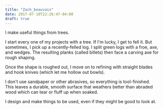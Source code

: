 ```yaml
---
title: "Zach_beauvais"
date: 2017-07-10T22:26:47-04:00
draft: true
---
```


I make useful things from trees.

I start every one of my projects with a tree. If I'm lucky, I get to fell it. But sometimes, I pick up a recently-felled log. I split green logs with a froe, axe, and wedges. The resulting planks (called billets) then face a carving axe for rough shaping.

Once the shape is roughed out, I move on to refining with straight blades and hook knives (which let me hollow out bowls).

I don't use sandpaper or other abrasives, so everything is tool-finished. This leaves a durable, smooth surface that weathers better than abraded wood which can tear or fluff up when soaked.

I design and make things to be used, even if they might be good to look at.